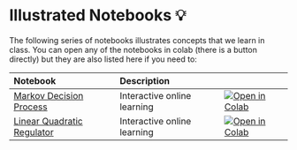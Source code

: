 # Illustrated Notebooks 💡

The following series of notebooks illustrates concepts that we learn in class. You can open any of the notebooks in colab (there is a button directly) but they are also listed here if you need to:

| Notebook     |      Description      |   |
|:----------|:-------------|:-------------|
| [Markov Decision Process](https://github.com/portal-cornell/cs4756_robot_learning/blob/main/notebooks/markov_decision_process.ipynb)  | Interactive online learning |[![Open in Colab](https://colab.research.google.com/assets/colab-badge.svg)](https://colab.research.google.com/github/portal-cornell/cs4756_robot_learning/blob/main/notebooks/markov_decision_process.ipynb)| 
| [Linear Quadratic Regulator](https://github.com/portal-cornell/cs4756_robot_learning/blob/main/notebooks/inverted_pendulum_lqr.ipynb)  | Interactive online learning |[![Open in Colab](https://colab.research.google.com/assets/colab-badge.svg)](https://colab.research.google.com/github/portal-cornell/cs4756_robot_learning/blob/main/notebooks/inverted_pendulum_lqr.ipynb)| 

